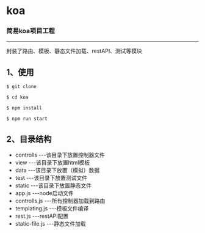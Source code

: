 # koa

### 简易koa项目工程
 
***

封装了路由、模板、静态文件加载、restAPI、测试等模块

## 1、使用

    $ git clone 

    $ cd koa

    $ npm install

    $ npm run start

## 2、目录结构

* controlls  ---该目录下放置控制器文件
* view    	 ---该目录下放置html模板
* data       ---该目录下放置（模拟）数据
* test		 ---该目录下放置测试文件
* static	 ---该目录下放置静态文件		
* app.js		  ---node启动文件
* controlls.js	  ---所有控制器加载到路由
* templating.js   ---模板文件编译
* rest.js 		  ---restAPI配置
* static-file.js  ---静态文件加载
